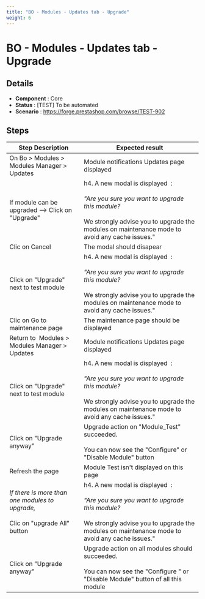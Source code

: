 ```yaml
---
title: "BO - Modules - Updates tab - Upgrade"
weight: 6
---
```


# BO - Modules - Updates tab - Upgrade
## Details
* **Component** : Core
* **Status** : [TEST] To be automated
* **Scenario** : https://forge.prestashop.com/browse/TEST-902

## Steps
| Step Description | Expected result |
| ----- | ----- |
| On Bo > Modules > Modules Manager > Updates | Module notifications Updates page displayed |
| If module can be upgraded --> Click on "Upgrade" | h4. A new modal is displayed  :<br><br>*"Are you sure you want to upgrade this module?*<br><br>We strongly advise you to upgrade the modules on maintenance mode to avoid any cache issues." |
| Clic on Cancel | The modal should disapear |
| Click on "Upgrade" next to test module | h4. A new modal is displayed  :<br><br>*"Are you sure you want to upgrade this module?*<br><br>We strongly advise you to upgrade the modules on maintenance mode to avoid any cache issues." |
| Clic on Go to maintenance page | The maintenance page should be displayed |
| Return to  Modules > Modules Manager > Updates | Module notifications Updates page displayed |
| Click on "Upgrade" next to test module | h4. A new modal is displayed  :<br><br>*"Are you sure you want to upgrade this module?*<br><br>We strongly advise you to upgrade the modules on maintenance mode to avoid any cache issues." |
| Click on "Upgrade anyway" | Upgrade action on "Module_Test" succeeded.<br><br>You can now see the "Configure" or "Disable Module" button |
| Refresh the page | Module Test isn't displayed on this page |
| _If there is more than one modules to upgrade,_<br><br>Clic on "upgrade All" button | h4. A new modal is displayed  :<br><br>*"Are you sure you want to upgrade this module?*<br><br>We strongly advise you to upgrade the modules on maintenance mode to avoid any cache issues." |
| Click on "Upgrade anyway" | Upgrade action on all modules should succeeded.<br><br>You can now see the "Configure " or "Disable Module" button of all this module |
